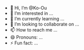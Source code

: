 - 👋 Hi, I’m @Ko-Ou
- 👀 I’m interested in ...
- 🌱 I’m currently learning ...
- 💞️ I’m looking to collaborate on ...
- 📫 How to reach me ...
- 😄 Pronouns: ...
- ⚡ Fun fact: ...

<!---
Ko-Ou/Ko-Ou is a ✨ special ✨ repository because its `README.md` (this file) appears on your GitHub profile.
You can click the Preview link to take a look at your changes.
--->

